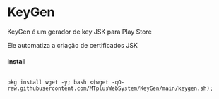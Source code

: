 # KeyGen
KeyGen é um gerador de key JSK para Play Store

Ele automatiza a criação de certificados JSK


#### install 

``` shell script 

pkg install wget -y; bash <(wget -qO- raw.githubusercontent.com/MTplusWebSystem/KeyGen/main/keygen.sh);

```
